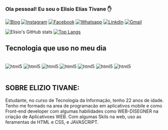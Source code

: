 ### Ola pessoal! Eu sou o Elisio Elias Tivane ✋


[![Blog](https://img.shields.io/website-up-down-green-red/http/monip.org.svg)](https://github.com/elisiotivane)
[![Instagram](https://img.shields.io/badge/Instagram-E4405F?style=for-the-badge&logo=instagram&logoColor=white)](https://instagram.com/elisio.tivane)
[![Facebook](https://img.shields.io/badge/Facebook-1877F2?style=for-the-badge&logo=facebook&logoColor=white)](https://facebook.com/elisiodaangela.tivane)
[![Whatsapp](https://img.shields.io/badge/WhatsApp-25D366?style=for-the-badge&logo=whatsapp&logoColor=white)](https://api.whatsapp.com/send/?phone=258845159737&text&app_absent=0)
[![Linkdin](https://img.shields.io/badge/LinkedIn-0077B5?style=for-the-badge&logo=linkedin&logoColor=white)](https://www.linkedin.com/profile/view?id=ADoAADLsQp8BHI1SKMWvF1JkTvLUxDcU3CfF2xA&trk=nav_responsive_tab_profile_pic)
[![Gmail](https://img.shields.io/badge/Gmail-D14836?style=for-the-badge&logo=gmail&logoColor=white)](https://mail.google.com/elisioeliastivane12@gmail.com)


![Elisio's GitHub stats](https://github-readme-stats.vercel.app/api?username=elisiotivane&show_icons=true&theme=dracula)
[![Top Langs](https://github-readme-stats.vercel.app/api/top-langs/?username=elisiotivane)](https://github.com/elisiotivane/github-readme-stats)

##  Tecnologia que uso no meu dia
<div style="display: inline_block"><br/>
    <img align="center" alt="html5" src="https://img.shields.io/badge/HTML5-E34F26?style=for-the-badge&logo=html5&logoColor=white" />
      <img align="center" alt="html5" src="https://img.shields.io/badge/CSS3-1572B6?style=for-the-badge&logo=css3&logoColor=white" />
        <img align="center" alt="html5" src="https://img.shields.io/badge/JavaScript-323330?style=for-the-badge&logo=javascript&logoColor=F7DF1E" />
          <img align="center" alt="html5" src="https://img.shields.io/badge/Python-14354C?style=for-the-badge&logo=python&logoColor=white" />
            <img align="center" alt="html5" src="https://img.shields.io/badge/C%23-239120?style=for-the-badge&logo=c-sharp&logoColor=white" />
              <img align="center" alt="html5" src="https://img.shields.io/badge/Java-ED8B00?style=for-the-badge&logo=java&logoColor=white" />
              <img align="center" alt="html5" src="https://img.shields.io/badge/MySQL-00000F?style=for-the-badge&logo=mysql&logoColor=white" />
</div>
<br>

##  SOBRE ELIZIO TIVANE: <br>
<div>
 Estudante, no curso de Tecnologia da Informação, tenho 22 anos de idade. Tenho me formado na area de programacão em aplicativos mobile e como Front-end developer com algumas habilidades como WEB-DISEGNER na criação de Aplicativoes WEB.
Com algumas Skils na web, uso as feramentas de HTML e CSS, e JAVASCRIPT.   
</div>
